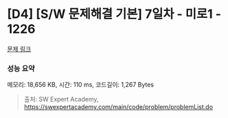 # [D4] [S/W 문제해결 기본] 7일차 - 미로1 - 1226 

[문제 링크](https://swexpertacademy.com/main/code/problem/problemDetail.do?contestProbId=AV14vXUqAGMCFAYD) 

### 성능 요약

메모리: 18,656 KB, 시간: 110 ms, 코드길이: 1,267 Bytes



> 출처: SW Expert Academy, https://swexpertacademy.com/main/code/problem/problemList.do
